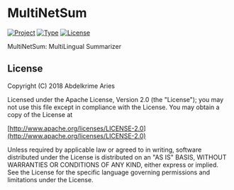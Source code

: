 # MultiNetSum

[![Project](https://img.shields.io/badge/Project-MultiNetSum-0BDA51.svg?style=plastic)](https://github.com/kariminf/MultiNetSum)
[![Type](https://img.shields.io/badge/Type-Research-0BDA51.svg?style=plastic)](https://github.com/kariminf/MultiNetSum)
[![License](https://img.shields.io/badge/License-Apache_2-0BDA51.svg?style=plastic)](http://www.apache.org/licenses/LICENSE-2.0)


MultiNetSum: MultiLingual Summarizer



## License
Copyright (C) 2018 Abdelkrime Aries

Licensed under the Apache License, Version 2.0 (the "License");
you may not use this file except in compliance with the License.
You may obtain a copy of the License at

[http://www.apache.org/licenses/LICENSE-2.0](http://www.apache.org/licenses/LICENSE-2.0)

Unless required by applicable law or agreed to in writing, software
distributed under the License is distributed on an "AS IS" BASIS,
WITHOUT WARRANTIES OR CONDITIONS OF ANY KIND, either express or implied.
See the License for the specific language governing permissions and
limitations under the License.
